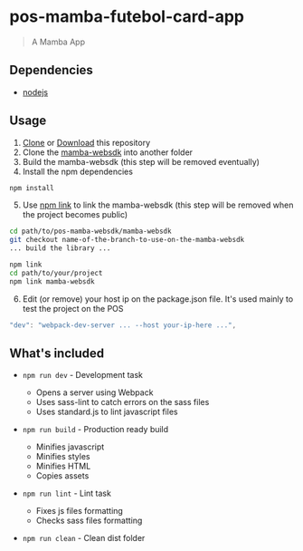 # pos-mamba-futebol-card-app
> A Mamba App

## Dependencies
- [nodejs](https://nodejs.org/)

## Usage
1. [Clone](https://github.com/stone-payments/pos-mamba-futebol-card-app) or [Download](https://github.com/stone-payments/pos-mamba-futebol-card-app/archive/master.zip) this repository
2. Clone the [mamba-websdk](https://github.com/stone-payments/pos-mamba-websdk) into another folder
3. Build the mamba-websdk (this step will be removed eventually)
4. Install the npm dependencies
```bash
npm install
```
5. Use [npm link](https://docs.npmjs.com/cli/link) to link the mamba-websdk (this step will be removed when the project becomes public)
```bash
cd path/to/pos-mamba-websdk/mamba-websdk
git checkout name-of-the-branch-to-use-on-the-mamba-websdk
... build the library ...

npm link
cd path/to/your/project
npm link mamba-websdk
```
6. Edit (or remove) your host ip on the package.json file. It's used mainly to test the project on the POS
```javascript
"dev": "webpack-dev-server ... --host your-ip-here ...",
```

## What's included
- `npm run dev` - Development task
  - Opens a server using Webpack
  - Uses sass-lint to catch errors on the sass files
  - Uses standard.js to lint javascript files

- `npm run build` - Production ready build
  - Minifies javascript
  - Minifies styles
  - Minifies HTML
  - Copies assets

- `npm run lint` - Lint task
  - Fixes js files formatting
  - Checks sass files formatting

- `npm run clean` - Clean dist folder